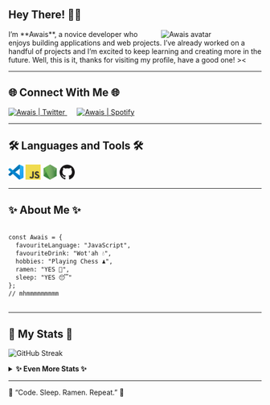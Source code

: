 <h2>Hey There! 👋🏼</h2>
<img align="right" src="https://i.postimg.cc/JzdZh9nf/C6-D148-F6-85-A4-4-EE0-A71-F-1-BE4-D2-AE58-EE.png" width="200" alt="Awais avatar" />

<p>
I’m **Awais**, a novice developer who enjoys building applications and web projects. I’ve already worked on a handful of projects and I’m excited to keep learning and creating more in the future.
Well, this is it, thanks for visiting my profile, have a good one! ><
</p>

<hr />

<h2 align="left">🌐 Connect With Me 🌐</h2>
<p align="left">
  <a href="https://twitter.com/awsmlks" target="_blank">
    <img alt="Awais | Twitter" width="32" src="https://i.postimg.cc/Y0XBfTXF/IMG-9338.png" />
  </a>
  &nbsp;&nbsp;&nbsp;&nbsp;
  <a href="https://open.spotify.com/playlist/4zfVyBZjcGnndYRBkJbCcG?si=0rKsfjmjQGqgI6Jh7mbe8A" target="_blank">
    <img alt="Awais | Spotify" width="32" src="https://i.postimg.cc/mDwvB0Wn/IMG-9339.png" />
  </a>
</p>

<hr />

<h2 align="left">🛠️ Languages and Tools 🛠️</h2>
<p align="left">
  <img alt="Visual Studio Code" width="30" src="https://raw.githubusercontent.com/github/explore/main/topics/visual-studio-code/visual-studio-code.png" />
  <img alt="JavaScript" width="30" src="https://raw.githubusercontent.com/github/explore/main/topics/javascript/javascript.png" />
  <img alt="Node.js" width="30" src="https://raw.githubusercontent.com/github/explore/main/topics/nodejs/nodejs.png" />
  <img alt="GitHub" width="30" src="https://raw.githubusercontent.com/github/explore/main/topics/github/github.png" />
</p>

<hr />

<h2 align="left">✨ About Me ✨</h2>
<pre>
<code>
const Awais = {
  favouriteLanguage: "JavaScript",
  favouriteDrink: "Wot'ah 💧",
  hobbies: "Playing Chess ♟️",
  ramen: "YES 🍜",
  sleep: "YES 😴"
};
// mhmmmmmmmmm
</code>
</pre>

<hr />

<h2 align="left">🚀 My Stats 🚀</h2>
<p align="left">
  <img alt="GitHub Streak" src="https://github-readme-streak-stats.herokuapp.com/?user=@awsmlk&theme=tokyonight" />
</p>


<details>
  <summary align="left"><b>✨ Even More Stats ✨</b></summary>
  <br />
  <p align="left">
    <img alt="Trophies" src="https://github-profile-trophy.vercel.app/?username=@awsmlk&theme=tokyonight" />
    <br />
    <img alt="GitHub Stats" src="https://github-readme-stats.vercel.app/api?username=@awsmlk&theme=tokyonight&show_icons=true" />
    <br />
    <img alt="Top Languages" src="https://github-readme-stats.vercel.app/api/top-langs/?username=@awsmlk&layout=compact&theme=tokyonight" />
  </p>
</details>

<hr />

<p align="left">💬 “Code. Sleep. Ramen. Repeat.” 🍜</p>
